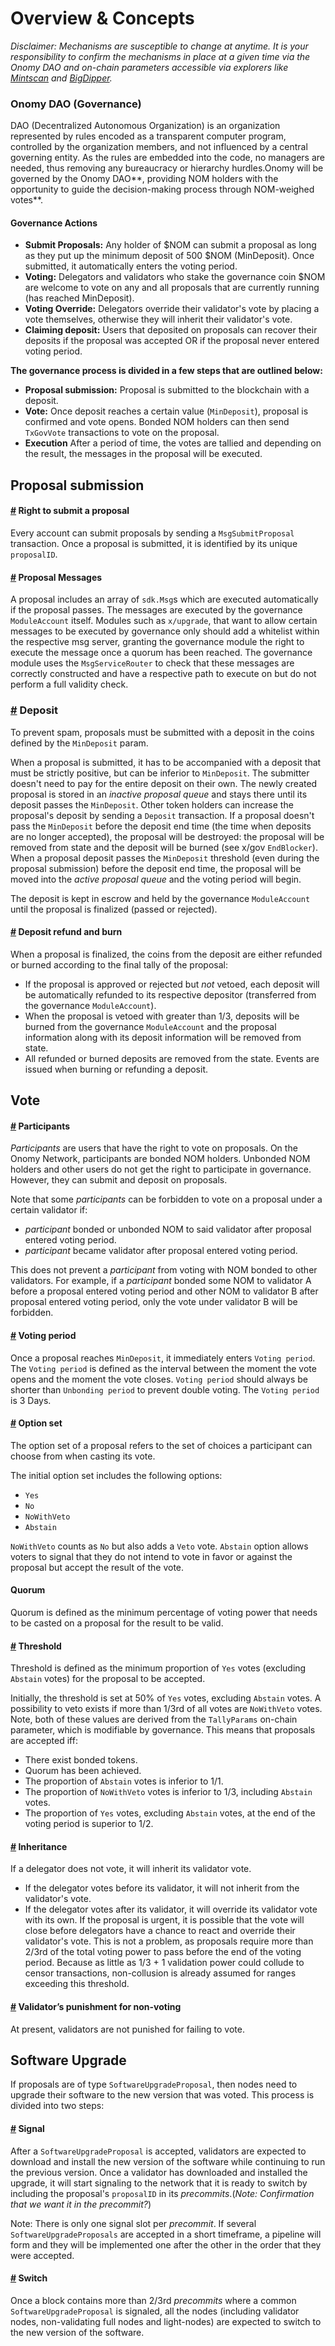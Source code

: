 # Overview & Concepts

_Disclaimer:  Mechanisms are susceptible to change at anytime. It is your responsibility to confirm the mechanisms in place at a given time via the Onomy DAO and on-chain parameters accessible via explorers like_ [_Mintscan_](https://www.mintscan.io/onomy-protocol/parameters) _and_ [_BigDipper_](https://explorer.onomy.io/params)_._

### Onomy DAO (Governance) <a href="#onomy-dao-governance" id="onomy-dao-governance"></a>

DAO (Decentralized Autonomous Organization) is an organization represented by rules encoded as a transparent computer program, controlled by the organization members, and not influenced by a central governing entity. As the rules are embedded into the code, no managers are needed, thus removing any bureaucracy or hierarchy hurdles.Onomy will be governed by the Onomy DAO**, providing NOM holders with the opportunity to guide the decision-making process through NOM-weighed votes**.

#### Governance Actions <a href="#governance-actions" id="governance-actions"></a>

* **Submit Proposals:** Any holder of $NOM can submit a proposal as long as they put up the minimum deposit of 500 $NOM (MinDeposit). Once submitted, it automatically enters the voting period.
* **Voting:** Delegators and validators who stake the governance coin $NOM are welcome to vote on any and all proposals that are currently running (has reached MinDeposit).
* **Voting Override:** Delegators override their validator's vote by placing a vote themselves, otherwise they will inherit their validator's vote.
* **Claiming deposit:** Users that deposited on proposals can recover their deposits if the proposal was accepted OR if the proposal never entered voting period.

**The governance process is divided in a few steps that are outlined below:**

* **Proposal submission:** Proposal is submitted to the blockchain with a deposit.
* **Vote:** Once deposit reaches a certain value (`MinDeposit`), proposal is confirmed and vote opens. Bonded NOM holders can then send `TxGovVote` transactions to vote on the proposal.
* **Execution** After a period of time, the votes are tallied and depending on the result, the messages in the proposal will be executed.

## Proposal submission

#### [#](https://docs.cosmos.network/v0.46/modules/gov/01\_concepts.html#right-to-submit-a-proposal) Right to submit a proposal <a href="#right-to-submit-a-proposal" id="right-to-submit-a-proposal"></a>

Every account can submit proposals by sending a `MsgSubmitProposal` transaction. Once a proposal is submitted, it is identified by its unique `proposalID`.

#### [#](https://docs.cosmos.network/v0.46/modules/gov/01\_concepts.html#proposal-messages) Proposal Messages <a href="#proposal-messages" id="proposal-messages"></a>

A proposal includes an array of `sdk.Msg`s which are executed automatically if the proposal passes. The messages are executed by the governance `ModuleAccount` itself. Modules such as `x/upgrade`, that want to allow certain messages to be executed by governance only should add a whitelist within the respective msg server, granting the governance module the right to execute the message once a quorum has been reached. The governance module uses the `MsgServiceRouter` to check that these messages are correctly constructed and have a respective path to execute on but do not perform a full validity check.

### [#](https://docs.cosmos.network/v0.46/modules/gov/01\_concepts.html#deposit) Deposit <a href="#deposit" id="deposit"></a>

To prevent spam, proposals must be submitted with a deposit in the coins defined by the `MinDeposit` param.

When a proposal is submitted, it has to be accompanied with a deposit that must be strictly positive, but can be inferior to `MinDeposit`. The submitter doesn't need to pay for the entire deposit on their own. The newly created proposal is stored in an _inactive proposal queue_ and stays there until its deposit passes the `MinDeposit`. Other token holders can increase the proposal's deposit by sending a `Deposit` transaction. If a proposal doesn't pass the `MinDeposit` before the deposit end time (the time when deposits are no longer accepted), the proposal will be destroyed: the proposal will be removed from state and the deposit will be burned (see x/gov `EndBlocker`). When a proposal deposit passes the `MinDeposit` threshold (even during the proposal submission) before the deposit end time, the proposal will be moved into the _active proposal queue_ and the voting period will begin.

The deposit is kept in escrow and held by the governance `ModuleAccount` until the proposal is finalized (passed or rejected).

#### [#](https://docs.cosmos.network/v0.46/modules/gov/01\_concepts.html#deposit-refund-and-burn) Deposit refund and burn <a href="#deposit-refund-and-burn" id="deposit-refund-and-burn"></a>

When a proposal is finalized, the coins from the deposit are either refunded or burned according to the final tally of the proposal:

* If the proposal is approved or rejected but _not_ vetoed, each deposit will be automatically refunded to its respective depositor (transferred from the governance `ModuleAccount`).
* When the proposal is vetoed with greater than 1/3, deposits will be burned from the governance `ModuleAccount` and the proposal information along with its deposit information will be removed from state.
* All refunded or burned deposits are removed from the state. Events are issued when burning or refunding a deposit.

## Vote

#### [#](https://docs.cosmos.network/v0.46/modules/gov/01\_concepts.html#participants) Participants <a href="#participants" id="participants"></a>

_Participants_ are users that have the right to vote on proposals. On the Onomy Network, participants are bonded NOM holders. Unbonded NOM holders and other users do not get the right to participate in governance. However, they can submit and deposit on proposals.

Note that some _participants_ can be forbidden to vote on a proposal under a certain validator if:

* _participant_ bonded or unbonded NOM to said validator after proposal entered voting period.
* _participant_ became validator after proposal entered voting period.

This does not prevent a _participant_ from voting with NOM bonded to other validators. For example, if a _participant_ bonded some NOM to validator A before a proposal entered voting period and other NOM to validator B after proposal entered voting period, only the vote under validator B will be forbidden.

#### [#](https://docs.cosmos.network/v0.46/modules/gov/01\_concepts.html#voting-period) Voting period <a href="#voting-period" id="voting-period"></a>

Once a proposal reaches `MinDeposit`, it immediately enters `Voting period`. The `Voting period` is defined as the interval between the moment the vote opens and the moment the vote closes. `Voting period` should always be shorter than `Unbonding period` to prevent double voting. The `Voting period` is 3 Days.

#### [#](https://docs.cosmos.network/v0.46/modules/gov/01\_concepts.html#option-set) Option set <a href="#option-set" id="option-set"></a>

The option set of a proposal refers to the set of choices a participant can choose from when casting its vote.

The initial option set includes the following options:

* `Yes`
* `No`
* `NoWithVeto`
* `Abstain`

`NoWithVeto` counts as `No` but also adds a `Veto` vote. `Abstain` option allows voters to signal that they do not intend to vote in favor or against the proposal but accept the result of the vote.

#### Quorum <a href="#quorum" id="quorum"></a>

Quorum is defined as the minimum percentage of voting power that needs to be casted on a proposal for the result to be valid.

#### [#](https://docs.cosmos.network/v0.46/modules/gov/01\_concepts.html#threshold) Threshold <a href="#threshold" id="threshold"></a>

Threshold is defined as the minimum proportion of `Yes` votes (excluding `Abstain` votes) for the proposal to be accepted.

Initially, the threshold is set at 50% of `Yes` votes, excluding `Abstain` votes. A possibility to veto exists if more than 1/3rd of all votes are `NoWithVeto` votes. Note, both of these values are derived from the `TallyParams` on-chain parameter, which is modifiable by governance. This means that proposals are accepted iff:

* There exist bonded tokens.
* Quorum has been achieved.
* The proportion of `Abstain` votes is inferior to 1/1.
* The proportion of `NoWithVeto` votes is inferior to 1/3, including `Abstain` votes.
* The proportion of `Yes` votes, excluding `Abstain` votes, at the end of the voting period is superior to 1/2.

#### [#](https://docs.cosmos.network/v0.46/modules/gov/01\_concepts.html#inheritance) Inheritance <a href="#inheritance" id="inheritance"></a>

If a delegator does not vote, it will inherit its validator vote.

* If the delegator votes before its validator, it will not inherit from the validator's vote.
* If the delegator votes after its validator, it will override its validator vote with its own. If the proposal is urgent, it is possible that the vote will close before delegators have a chance to react and override their validator's vote. This is not a problem, as proposals require more than 2/3rd of the total voting power to pass before the end of the voting period. Because as little as 1/3 + 1 validation power could collude to censor transactions, non-collusion is already assumed for ranges exceeding this threshold.

#### [#](https://docs.cosmos.network/v0.46/modules/gov/01\_concepts.html#validator-s-punishment-for-non-voting) Validator’s punishment for non-voting <a href="#validator-s-punishment-for-non-voting" id="validator-s-punishment-for-non-voting"></a>

At present, validators are not punished for failing to vote.

## Software Upgrade <a href="#software-upgrade" id="software-upgrade"></a>

If proposals are of type `SoftwareUpgradeProposal`, then nodes need to upgrade their software to the new version that was voted. This process is divided into two steps:

#### [#](https://docs.cosmos.network/v0.46/modules/gov/01\_concepts.html#signal) Signal <a href="#signal" id="signal"></a>

After a `SoftwareUpgradeProposal` is accepted, validators are expected to download and install the new version of the software while continuing to run the previous version. Once a validator has downloaded and installed the upgrade, it will start signaling to the network that it is ready to switch by including the proposal's `proposalID` in its _precommits_.(_Note: Confirmation that we want it in the precommit?_)

Note: There is only one signal slot per _precommit_. If several `SoftwareUpgradeProposals` are accepted in a short timeframe, a pipeline will form and they will be implemented one after the other in the order that they were accepted.

#### [#](https://docs.cosmos.network/v0.46/modules/gov/01\_concepts.html#switch) Switch <a href="#switch" id="switch"></a>

Once a block contains more than 2/3rd _precommits_ where a common `SoftwareUpgradeProposal` is signaled, all the nodes (including validator nodes, non-validating full nodes and light-nodes) are expected to switch to the new version of the software.

#### &#x20;<a href="#governance-address" id="governance-address"></a>
